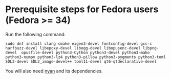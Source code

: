 # Prerequisite steps for Fedora users (Fedora >= 34)

Run the following command:

`sudo dnf install clang cmake eigen3-devel fontconfig-devel gcc-c harfbuzz-devel libepoxy-devel libogg-devel libopusenc-devel libpng-devel  opusfile-devel python3-Cython python3-devel python3-mako python3-numpy python3-lz4 python3-pillow python3-pygments python3-toml SDL2-devel SDL2_image-devel++ toml11-devel qt6-qtdeclarative-devel`

You will also need [nyan](https://github.com/SFTtech/nyan/blob/master/doc/building.md) and its dependencies.
